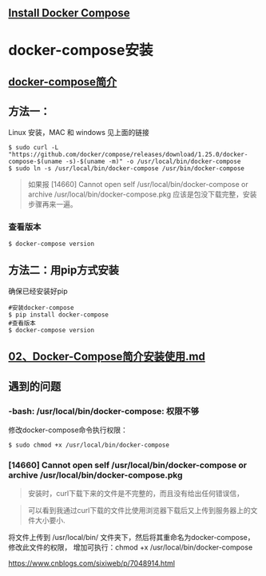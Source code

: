 ## [Install Docker Compose](https://docs.docker.com/compose/install/)

# docker-compose安装

## [docker-compose简介](../05、docker技能包/03、docker-compose使用/01、docker-compose简介.md)

## 方法一：

Linux 安装，MAC 和 windows 见上面的链接
```shell script
$ sudo curl -L "https://github.com/docker/compose/releases/download/1.25.0/docker-compose-$(uname -s)-$(uname -m)" -o /usr/local/bin/docker-compose
$ sudo ln -s /usr/local/bin/docker-compose /usr/bin/docker-compose
```
> 如果报 [14660] Cannot open self /usr/local/bin/docker-compose or archive /usr/local/bin/docker-compose.pkg
> 应该是包没下载完整，安装步骤再来一遍。

### 查看版本
```shell script
$ docker-compose version
```
## 方法二：用pip方式安装

确保已经安装好pip

```shell script
#安装docker-compose
$ pip install docker-compose 
#查看版本
$ docker-compose version
```


## [02、Docker-Compose简介安装使用.md](../05、docker技能包/03、docker-compose使用/02、Docker-Compose简介安装使用.md)


## 遇到的问题

### -bash: /usr/local/bin/docker-compose: 权限不够

修改docker-compose命令执行权限：
```shell script
$ sudo chmod +x /usr/local/bin/docker-compose
```

### [14660] Cannot open self /usr/local/bin/docker-compose or archive /usr/local/bin/docker-compose.pkg

> 安装时，curl下载下来的文件是不完整的，而且没有给出任何错误信，

> 可以看到我通过curl下载的文件比使用浏览器下载后又上传到服务器上的文件大小要小.


将文件上传到 /usr/local/bin/ 文件夹下，然后将其重命名为docker-compose，修改此文件的权限，
增加可执行：chmod +x /usr/local/bin/docker-compose

<https://www.cnblogs.com/sixiweb/p/7048914.html>

 






